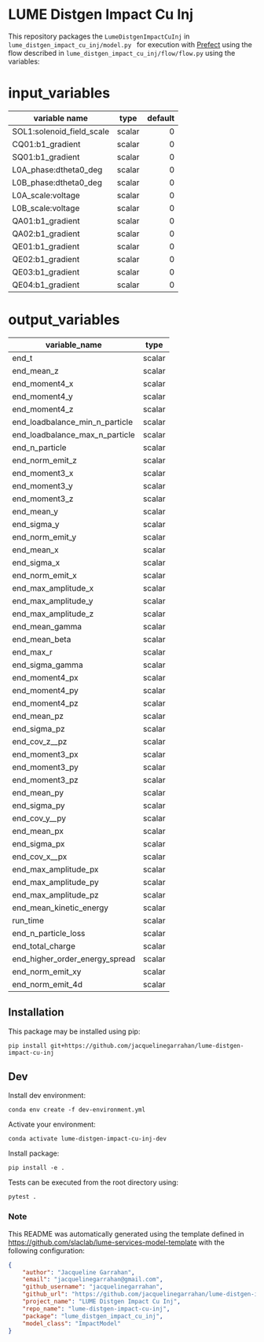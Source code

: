 # LUME Distgen Impact Cu Inj

This repository packages the `LumeDistgenImpactCuInj` in `lume_distgen_impact_cu_inj/model.py ` for execution with [Prefect](https://docs.prefect.io/) using the flow described in `lume_distgen_impact_cu_inj/flow/flow.py` using the variables:

<!--- The input and output variable tables are replaced when generating the project in template/hooks/post_gen_project.py-->
# input_variables
|      variable name      | type |default|
|-------------------------|------|------:|
|SOL1:solenoid_field_scale|scalar|      0|
|CQ01:b1_gradient         |scalar|      0|
|SQ01:b1_gradient         |scalar|      0|
|L0A_phase:dtheta0_deg    |scalar|      0|
|L0B_phase:dtheta0_deg    |scalar|      0|
|L0A_scale:voltage        |scalar|      0|
|L0B_scale:voltage        |scalar|      0|
|QA01:b1_gradient         |scalar|      0|
|QA02:b1_gradient         |scalar|      0|
|QE01:b1_gradient         |scalar|      0|
|QE02:b1_gradient         |scalar|      0|
|QE03:b1_gradient         |scalar|      0|
|QE04:b1_gradient         |scalar|      0|


# output_variables
|        variable_name         | type |
|------------------------------|------|
|end_t                         |scalar|
|end_mean_z                    |scalar|
|end_moment4_x                 |scalar|
|end_moment4_y                 |scalar|
|end_moment4_z                 |scalar|
|end_loadbalance_min_n_particle|scalar|
|end_loadbalance_max_n_particle|scalar|
|end_n_particle                |scalar|
|end_norm_emit_z               |scalar|
|end_moment3_x                 |scalar|
|end_moment3_y                 |scalar|
|end_moment3_z                 |scalar|
|end_mean_y                    |scalar|
|end_sigma_y                   |scalar|
|end_norm_emit_y               |scalar|
|end_mean_x                    |scalar|
|end_sigma_x                   |scalar|
|end_norm_emit_x               |scalar|
|end_max_amplitude_x           |scalar|
|end_max_amplitude_y           |scalar|
|end_max_amplitude_z           |scalar|
|end_mean_gamma                |scalar|
|end_mean_beta                 |scalar|
|end_max_r                     |scalar|
|end_sigma_gamma               |scalar|
|end_moment4_px                |scalar|
|end_moment4_py                |scalar|
|end_moment4_pz                |scalar|
|end_mean_pz                   |scalar|
|end_sigma_pz                  |scalar|
|end_cov_z__pz                 |scalar|
|end_moment3_px                |scalar|
|end_moment3_py                |scalar|
|end_moment3_pz                |scalar|
|end_mean_py                   |scalar|
|end_sigma_py                  |scalar|
|end_cov_y__py                 |scalar|
|end_mean_px                   |scalar|
|end_sigma_px                  |scalar|
|end_cov_x__px                 |scalar|
|end_max_amplitude_px          |scalar|
|end_max_amplitude_py          |scalar|
|end_max_amplitude_pz          |scalar|
|end_mean_kinetic_energy       |scalar|
|run_time                      |scalar|
|end_n_particle_loss           |scalar|
|end_total_charge              |scalar|
|end_higher_order_energy_spread|scalar|
|end_norm_emit_xy              |scalar|
|end_norm_emit_4d              |scalar|



## Installation

This package may be installed using pip:
```
pip install git+https://github.com/jacquelinegarrahan/lume-distgen-impact-cu-inj
```


## Dev

Install dev environment:
```
conda env create -f dev-environment.yml
```

Activate your environment:
```
conda activate lume-distgen-impact-cu-inj-dev
```

Install package:
```
pip install -e .
```

Tests can be executed from the root directory using:
```
pytest .
```

### Note
This README was automatically generated using the template defined in https://github.com/slaclab/lume-services-model-template with the following configuration:

```json
{
    "author": "Jacqueline Garrahan",
    "email": "jacquelinegarrahan@gmail.com",
    "github_username": "jacquelinegarrahan",
    "github_url": "https://github.com/jacquelinegarrahan/lume-distgen-impact-cu-inj",
    "project_name": "LUME Distgen Impact Cu Inj", 
    "repo_name": "lume-distgen-impact-cu-inj", 
    "package": "lume_distgen_impact_cu_inj",
    "model_class": "ImpactModel"
}
```
